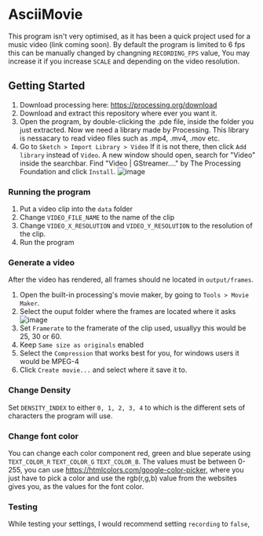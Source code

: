 # AsciiMovie
This program isn't very optimised, as it has been a quick project used for a music video (link coming soon). By default the program is limited to 6 fps this can be manually changed by changning `RECORDING_FPS` value, You may increase it if you increase `SCALE` and depending on the video resolution.

## Getting Started
1. Download processing here: https://processing.org/download
2. Download and extract this repository where ever you want it.
3. Open the program, by double-clicking the .pde file, inside the folder you just extracted.
Now we need a library made by Processing. This library is nessacary to read video files such as .mp4, .mv4, .mov etc.
4. Go to `Sketch > Import Library > Video` If it is not there, then click `Add library` instead of `Video`. A new window should open, search for "Video" inside the searchbar. Find "Video | GStreamer...." by The Processing Foundation and click `Install`.
![image](https://user-images.githubusercontent.com/41763143/158257737-64670bc4-9676-40ab-ac1b-12b02166e1c6.png)

### Running the program
1. Put a video clip into the `data` folder
2. Change `VIDEO_FILE_NAME` to the name of the clip
3. Change `VIDEO_X_RESOLUTION` and `VIDEO_Y_RESOLUTION` 
to the resolution of the clip.
4. Run the program

### Generate a video
After the video has rendered, all frames should ne located in `output/frames`.
1. Open the built-in processing's movie maker, by going to `Tools > Movie Maker`.
3. Select the ouput folder where the frames are located where it asks
![image](https://user-images.githubusercontent.com/41763143/158256000-5ddaef25-eb0d-4a71-bcb8-b93418df21a5.png)
4. Set `Framerate` to the framerate of the clip used, usuallyy this would be 25, 30 or 60.
5. Keep `Same size as originals` enabled
6. Select the `Compression` that works best for you, for windows users it would be MPEG-4
7. Click `Create movie...` and select where it save it to.

### Change Density
Set `DENSITY_INDEX` to either `0, 1, 2, 3, 4` to which is the different sets of characters the program will use.

### Change font color
You can change each color component red, green and blue seperate using `TEXT_COLOR_R` `TEXT_COLOR_G` `TEXT_COLOR_B`. The values must be between 0-255, you can use https://htmlcolors.com/google-color-picker, where you just have to pick a color and use the rgb(r,g,b) value from the websites gives you, as the values for the font color.

### Testing
While testing your settings, I would recommend setting `recording` to `false`,  
